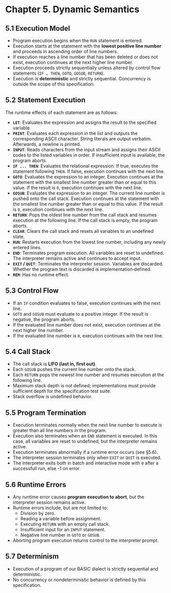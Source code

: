 # Chapter 5. Dynamic Semantics

## 5.1 Execution Model
- Program execution begins when the `RUN` statement is entered.
- Execution starts at the statement with the **lowest positive line number** and proceeds in ascending order of line numbers.
- If execution reaches a line number that has been deleted or does not exist, execution continues at the next higher line number.
- Execution proceeds strictly sequentially unless altered by control flow statements (`IF … THEN`, `GOTO`, `GOSUB`, `RETURN`).
- Execution is **deterministic** and strictly sequential. Concurrency is outside the scope of this specification.

## 5.2 Statement Execution
The runtime effects of each statement are as follows:

- **`LET`**: Evaluates the expression and assigns the result to the specified variable.
- **`PRINT`**: Evaluates each expression in the list and outputs the corresponding ASCII character. String literals are output verbatim. Afterwards, a newline is printed.
- **`INPUT`**: Reads characters from the input stream and assigns their ASCII codes to the listed variables in order. If insufficient input is available, the program aborts.
- **`IF ... THEN`**: Evaluates the relational expression. If true, executes the statement following `THEN`. If false, execution continues with the next line.
- **`GOTO`**: Evaluates the expression to an integer. Execution continues at the statement with the smallest line number greater than or equal to this value. If the result is `0`, execution continues with the next line.
- **`GOSUB`**: Evaluates the expression to an integer. The current line number is pushed onto the call stack. Execution continues at the statement with the smallest line number greater than or equal to this value. If the result is `0`, execution continues with the next line.
- **`RETURN`**: Pops the oldest line number from the call stack and resumes execution at the following line. If the call stack is empty, the program aborts.  
- **`CLEAR`**: Clears the call stack and resets all variables to an undefined state.
- **`RUN`**: Restarts execution from the lowest line number, including any newly entered lines.
- **`END`**: Terminates program execution. All variables are reset to undefined. The interpreter remains active and continues to accept input.
- **`EXIT` / `QUIT`**: Terminates the interpreter session. Variables are discarded. Whether the program text is discarded is implementation‑defined.
- **`REM`**: Has no runtime effect.

## 5.3 Control Flow
- If an `IF` condition evaluates to false, execution continues with the next line.
- `GOTO` and `GOSUB` must evaluate to a positive integer. If the result is negative, the program aborts.
- If the evaluated line number does not exist, execution continues at the next higher line number.
- If the evaluated line number is `0`, execution continues with the next line.

## 5.4 Call Stack
- The call stack is **LIFO (last in, first out)**.
- Each `GOSUB` pushes the current line number onto the stack.
- Each `RETURN` pops the newest line number and resumes execution at the following line.
- Maximum stack depth is not defined; implementations must provide sufficient depth for the specification test suite.
- Stack overflow is undefined behavior.

## 5.5 Program Termination
- Execution terminates normally when the next line number to execute is greater than all line numbers in the program.
- Execution also terminates when an `END` statement is executed. In this case, all variables are reset to undefined, but the interpreter remains active.
- Execution terminates abnormally if a runtime error occurs (see §5.6).
- The interpreter session terminates only when `EXIT` or `QUIT` is executed.
- The interpreter exits both in batch and interactive mode with `0` after a successfull run, else -1 on error

## 5.6 Runtime Errors
- Any runtime error causes **program execution to abort**, but the interpreter session remains active.
- Runtime errors include, but are not limited to:
  - Division by zero.
  - Reading a variable before assignment.
  - Executing `RETURN` with an empty call stack.
  - Insufficient input for an `INPUT` statement.
  - Negative line number in `GOTO` or `GOSUB`.
- Aborting program execution returns control to the interpreter prompt.

## 5.7 Determinism
- Execution of a program of our BASIC dialect is strictly sequential and deterministic.
- No concurrency or nondeterministic behavior is defined by this specification.
